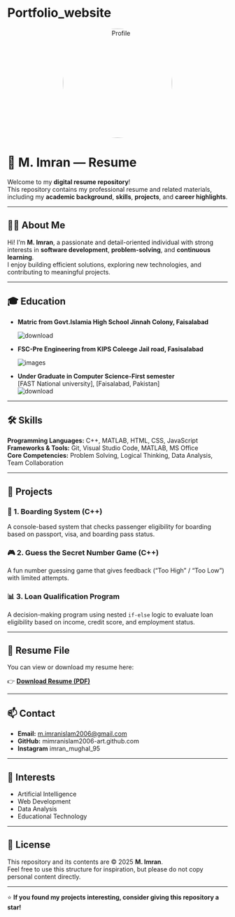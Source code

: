 # Portfolio_website 

  <center>
     <img src= "https://github.com/user-attachments/assets/a0484049-628b-432d-965f-a862e8572405"
      alt="Profile" width="250"  style="border-radius:100%; object-fit:cover;">
 
</center>

 

# 💼 M. Imran — Resume

Welcome to my **digital resume repository**!  
This repository contains my professional resume and related materials, including my **academic background**, **skills**, **projects**, and **career highlights**.  

---

## 🧑‍💻 About Me

Hi! I’m **M. Imran**, a passionate and detail-oriented individual with strong interests in **software development**, **problem-solving**, and **continuous learning**.  
I enjoy building efficient solutions, exploring new technologies, and contributing to meaningful projects.

---

## 🎓 Education
- **Matric from Govt.Islamia High School Jinnah Colony, Faisalabad**
  
  ![download](https://github.com/user-attachments/assets/9b08a2cf-5e04-4ae7-8b2b-05ea13d30bdf)

- **FSC-Pre Engineering from KIPS Coleege Jail road, Fasisalabad**

  ![images](https://github.com/user-attachments/assets/d5cf9a05-88b1-4a28-bb60-fdc19fcd5a96)

- **Under Graduate in Computer Science-First semester**  
  [FAST National university], [Faisalabad, Pakistan]  
 ![download](https://github.com/user-attachments/assets/1f18aad0-3d48-4e6b-a394-79a2c1f39bb9)


---

## 🛠️ Skills

**Programming Languages:** C++, MATLAB, HTML, CSS, JavaScript  
**Frameworks & Tools:** Git, Visual Studio Code, MATLAB, MS Office  
**Core Competencies:** Problem Solving, Logical Thinking, Data Analysis, Team Collaboration  

---

## 📂 Projects

### 🧩 1. Boarding System (C++)
A console-based system that checks passenger eligibility for boarding based on passport, visa, and boarding pass status.

### 🎮 2. Guess the Secret Number Game (C++)
A fun number guessing game that gives feedback (“Too High” / “Too Low”) with limited attempts.

### 📊 3. Loan Qualification Program
A decision-making program using nested `if-else` logic to evaluate loan eligibility based on income, credit score, and employment status.

---

## 📄 Resume File

You can view or download my resume here:

👉 [**Download Resume (PDF)**](./M_Imran_Resume.pdf)

---

## 📫 Contact

- **Email:** m.imranislam2006@gmail.com  
- **GitHub:**  mimranislam2006-art.github.com
- **Instagram** imran_mughal_95
---

## 🧠 Interests

- Artificial Intelligence  
- Web Development  
- Data Analysis  
- Educational Technology  

---

## 📜 License

This repository and its contents are © 2025 **M. Imran**.  
Feel free to use this structure for inspiration, but please do not copy personal content directly.

---

⭐ **If you found my projects interesting, consider giving this repository a star!**
